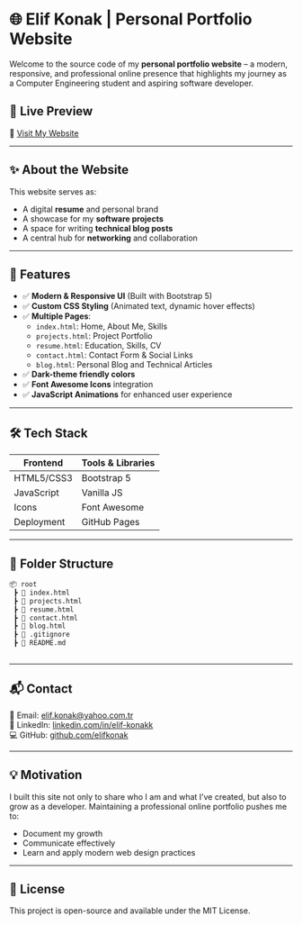 # 🌐 Elif Konak | Personal Portfolio Website

Welcome to the source code of my **personal portfolio website** – a modern, responsive, and professional online presence that highlights my journey as a Computer Engineering student and aspiring software developer.

## 📌 Live Preview

🔗 [Visit My Website](https://elifkk14.github.io/elifkonak.github.io/)

---

## ✨ About the Website

This website serves as:
- A digital **resume** and personal brand
- A showcase for my **software projects**
- A space for writing **technical blog posts**
- A central hub for **networking** and collaboration

---

## 🎨 Features

- ✅ **Modern & Responsive UI** (Built with Bootstrap 5)
- ✅ **Custom CSS Styling** (Animated text, dynamic hover effects)
- ✅ **Multiple Pages**:  
  - `index.html`: Home, About Me, Skills  
  - `projects.html`: Project Portfolio  
  - `resume.html`: Education, Skills, CV  
  - `contact.html`: Contact Form & Social Links  
  - `blog.html`: Personal Blog and Technical Articles
- ✅ **Dark-theme friendly colors**
- ✅ **Font Awesome Icons** integration
- ✅ **JavaScript Animations** for enhanced user experience

---

## 🛠️ Tech Stack

| Frontend       | Tools & Libraries       |
|----------------|--------------------------|
| HTML5/CSS3     | Bootstrap 5              |
| JavaScript     | Vanilla JS               |
| Icons          | Font Awesome             |
| Deployment     | GitHub Pages             |

---

## 📁 Folder Structure

```bash
📦 root
 ┣ 📄 index.html
 ┣ 📄 projects.html
 ┣ 📄 resume.html
 ┣ 📄 contact.html
 ┣ 📄 blog.html
 ┣ 📄 .gitignore
 ┣ 📄 README.md
 
```

---

## 📬 Contact

📧 Email: elif.konak@yahoo.com.tr  
💼 LinkedIn: [linkedin.com/in/elif-konakk](https://linkedin.com/in/elif-konakk)  
💻 GitHub: [github.com/elifkonak](https://github.com/elifkonak)

---

## 💡 Motivation

I built this site not only to share who I am and what I’ve created, but also to grow as a developer. Maintaining a professional online portfolio pushes me to:

- Document my growth  
- Communicate effectively  
- Learn and apply modern web design practices  

---

## 📄 License

This project is open-source and available under the MIT License.



